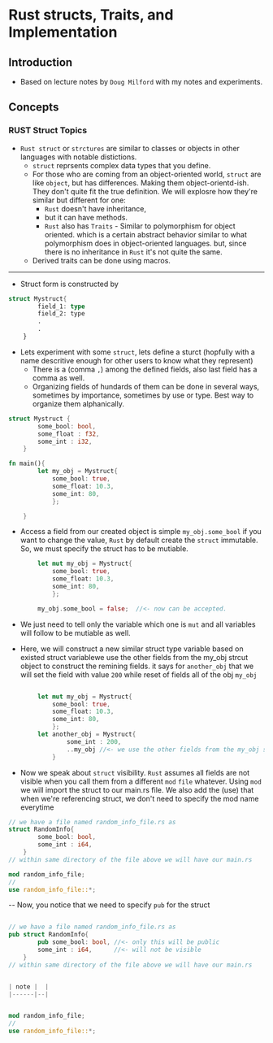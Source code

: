 # Rust structs, Traits, and Implementation

## Introduction

- Based on lecture notes by `Doug Milford` with my notes and experiments.

## Concepts

### RUST Struct Topics

- `Rust struct` or `strctures` are similar to classes or objects in other
  languages with notable distictions.
  - `struct` reprsents complex data types that you define.
  - For those who are coming from an object-oriented world, `struct` are like
    `object`, but has differences. Making them object-orientd-ish. They don't
    quite fit the true definition. We will explosre how they're similar but
    different for one:
    - `Rust` doesn't have inheritance,
    - but it can have methods.
    - `Rust` also has `Traits` - Similar to polymorphism for object oriented.
      which is a certain abstract behavior similar to what polymorphism does in
      object-oriented languages. but, since there is no inheritance in `Rust`
      it's not quite the same.
  - Derived traits can be done using macros.

---

- Struct form is constructed by

```rust
struct Mystruct{
        field_1: type
        field_2: type
        .
        .
    }
```

- Lets experiment with some `struct`, lets define a sturct (hopfully with a
  name descritive enough for other users to know what they represent)
  - There is a (comma `,`) among the defined fields, also last field has a
    comma as well.
  - Organizing fields of hundards of them can be done in several ways,
    sometimes by importance, sometimes by use or type. Best way to organize them alphanically.

```rust
struct Mystruct {
        some_bool: bool,
        some_float : f32,
        some_int : i32,
    }

fn main(){
        let my_obj = Mystruct{
            some_bool: true,
            some_float: 10.3,
            some_int: 80,
            };

    }
```

- Access a field from our created object is simple `my_obj.some_bool` if you
  want to change the value, `Rust` by default create the `struct` immutable.
  So, we must specify the struct has to be mutiable.

```rust
        let mut my_obj = Mystruct{
            some_bool: true,
            some_float: 10.3,
            some_int: 80,
            };

        my_obj.some_bool = false;  //<- now can be accepted.
```

- We just need to tell only the variable which one is `mut` and all variables
  will follow to be mutiable as well.

- Here, we will construct a new similar struct type variable based on existed
  struct variablewe use the other fields from the my_obj strcut object to
  construct the remining fields. it says for `another_obj` that we will set the
  field with value `200` while reset of fields all of the obj `my_obj`

```rust

        let mut my_obj = Mystruct{
            some_bool: true,
            some_float: 10.3,
            some_int: 80,
            };
        let another_obj = Mystruct{
                some_int : 200,
                ..my_obj //<- we use the other fields from the my_obj strcut object to construct the remining fields.
            }

```

- Now we speak about `struct` visibility. `Rust` assumes all fields are not
  visible when you call them from a different `mod` `file` whatever. Using
  `mod` we will import the struct to our main.rs file. We also add the (use)
  that when we're referencing struct, we don't need to specify the mod name
  everytime

```rust
// we have a file named random_info_file.rs as
struct RandomInfo{
        some_bool: bool,
        some_int : i64,
    }
// within same directory of the file above we will have our main.rs

mod random_info_file;
//
use random_info_file::*;
```

-- Now, you notice that we need to specify `pub` for the struct

```rust

// we have a file named random_info_file.rs as
pub struct RandomInfo{
        pub some_bool: bool, //<- only this will be public
        some_int : i64,      //<- will not be visible
    }
// within same directory of the file above we will have our main.rs


| note |  |
|------|--|


mod random_info_file;
//
use random_info_file::*;
```
